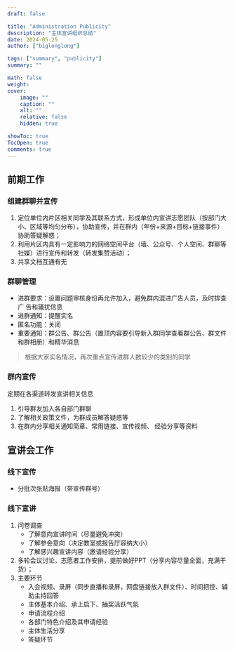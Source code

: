 ```yaml
---
draft: false

title: "Administration Publicity"
description: "主体宣讲组织总结"
date: 2024-05-25
author: ["biglonglong"]

tags: ["summary", "publicity"]
summary: ""

math: false
weight:
cover:
    image: ""
    caption: ""
    alt: ""
    relative: false
    hidden: true

showToc: true
TocOpen: true
comments: true
---
```


## 前期工作

### 组建群聊并宣传

1. 定位单位内片区相关同学及其联系方式，形成单位内宣讲志愿团队（按部门大小、区域等均匀分布），协助宣传，并在群内（年份+来源+目标+链接事件）协助答疑解惑；
2. 利用片区内具有一定影响力的网络空间平台（墙、公众号、个人空间、群聊等社媒）进行宣传和转发（转发集赞活动）；
3. 共享文档互通有无

### 群聊管理

- 进群要求：设置问题审核身份再允许加入，避免群内混进广告人员，及时排查广 告和骚扰信息
- 进群通知：提醒实名
- 匿名功能：关闭
- 重要通知：群公告、群公告（置顶内容要引导新入群同学查看群公告、群文件和群相册）和精华消息

> 根据大家实名情况，再次重点宣传进群人数较少的类别的同学

### 群内宣传

定期在各渠道转发宣讲相关信息

1. 引导群友加入各自部门群聊
2. 了解相关政策文件，为群成员解答疑惑等
3. 在群内分享相关通知简章、常用链接、宣传视频、 经验分享等资料



## 宣讲会工作

### 线下宣传

- 分批次张贴海报（带宣传群号）

### 线下宣讲

1. 问卷调查
   - 了解意向宣讲时间（尽量避免冲突）
   - 了解参会意向（决定教室或报告厅容纳大小）
   - 了解感兴趣宣讲内容（邀请经验分享）
2. 多轮会议讨论，志愿者工作安排，提前做好PPT（分享内容尽量全面，充满干货）；
3. 主要环节
   - 入会视频、录屏（同步直播和录屏，网盘链接放入群文件）、时间把控、辅助主持回答
   - 主体基本介绍、承上启下、抽奖活跃气氛
   - 申请流程介绍
   - 各部门特色介绍及其申请经验
   - 主体生活分享
   - 答疑环节